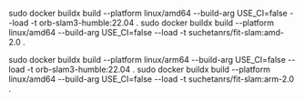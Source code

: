 sudo docker buildx build --platform linux/amd64 --build-arg USE_CI=false --load -t orb-slam3-humble:22.04 .
sudo docker buildx build --platform linux/amd64 --build-arg USE_CI=false --load -t suchetanrs/fit-slam:amd-2.0 .

sudo docker buildx build --platform linux/arm64 --build-arg USE_CI=false --load -t orb-slam3-humble:22.04 .
sudo docker buildx build --platform linux/amd64 --build-arg USE_CI=false --load -t suchetanrs/fit-slam:arm-2.0 .